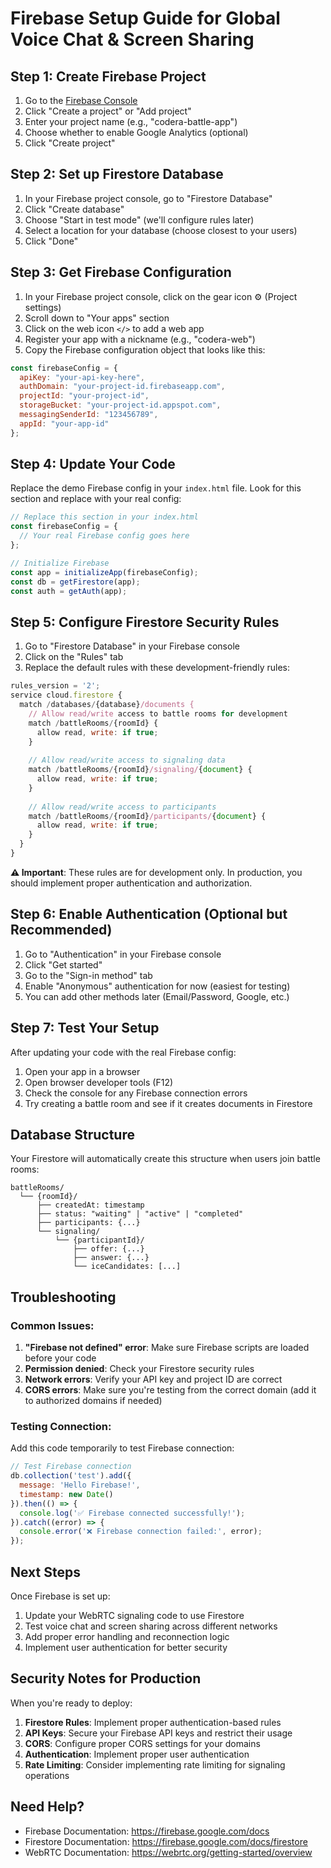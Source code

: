 # Firebase Setup Guide for Global Voice Chat & Screen Sharing

## Step 1: Create Firebase Project

1. Go to the [Firebase Console](https://console.firebase.google.com/)
2. Click "Create a project" or "Add project"
3. Enter your project name (e.g., "codera-battle-app")
4. Choose whether to enable Google Analytics (optional)
5. Click "Create project"

## Step 2: Set up Firestore Database

1. In your Firebase project console, go to "Firestore Database"
2. Click "Create database"
3. Choose "Start in test mode" (we'll configure rules later)
4. Select a location for your database (choose closest to your users)
5. Click "Done"

## Step 3: Get Firebase Configuration

1. In your Firebase project console, click on the gear icon ⚙️ (Project settings)
2. Scroll down to "Your apps" section
3. Click on the web icon `</>` to add a web app
4. Register your app with a nickname (e.g., "codera-web")
5. Copy the Firebase configuration object that looks like this:

```javascript
const firebaseConfig = {
  apiKey: "your-api-key-here",
  authDomain: "your-project-id.firebaseapp.com",
  projectId: "your-project-id",
  storageBucket: "your-project-id.appspot.com",
  messagingSenderId: "123456789",
  appId: "your-app-id"
};
```

## Step 4: Update Your Code

Replace the demo Firebase config in your `index.html` file. Look for this section and replace with your real config:

```javascript
// Replace this section in your index.html
const firebaseConfig = {
  // Your real Firebase config goes here
};

// Initialize Firebase
const app = initializeApp(firebaseConfig);
const db = getFirestore(app);
const auth = getAuth(app);
```

## Step 5: Configure Firestore Security Rules

1. Go to "Firestore Database" in your Firebase console
2. Click on the "Rules" tab
3. Replace the default rules with these development-friendly rules:

```javascript
rules_version = '2';
service cloud.firestore {
  match /databases/{database}/documents {
    // Allow read/write access to battle rooms for development
    match /battleRooms/{roomId} {
      allow read, write: if true;
    }
    
    // Allow read/write access to signaling data
    match /battleRooms/{roomId}/signaling/{document} {
      allow read, write: if true;
    }
    
    // Allow read/write access to participants
    match /battleRooms/{roomId}/participants/{document} {
      allow read, write: if true;
    }
  }
}
```

**⚠️ Important**: These rules are for development only. In production, you should implement proper authentication and authorization.

## Step 6: Enable Authentication (Optional but Recommended)

1. Go to "Authentication" in your Firebase console
2. Click "Get started"
3. Go to the "Sign-in method" tab
4. Enable "Anonymous" authentication for now (easiest for testing)
5. You can add other methods later (Email/Password, Google, etc.)

## Step 7: Test Your Setup

After updating your code with the real Firebase config:

1. Open your app in a browser
2. Open browser developer tools (F12)
3. Check the console for any Firebase connection errors
4. Try creating a battle room and see if it creates documents in Firestore

## Database Structure

Your Firestore will automatically create this structure when users join battle rooms:

```
battleRooms/
  └── {roomId}/
      ├── createdAt: timestamp
      ├── status: "waiting" | "active" | "completed"
      ├── participants: {...}
      └── signaling/
          └── {participantId}/
              ├── offer: {...}
              ├── answer: {...}
              └── iceCandidates: [...]
```

## Troubleshooting

### Common Issues:

1. **"Firebase not defined" error**: Make sure Firebase scripts are loaded before your code
2. **Permission denied**: Check your Firestore security rules
3. **Network errors**: Verify your API key and project ID are correct
4. **CORS errors**: Make sure you're testing from the correct domain (add it to authorized domains if needed)

### Testing Connection:

Add this code temporarily to test Firebase connection:

```javascript
// Test Firebase connection
db.collection('test').add({
  message: 'Hello Firebase!',
  timestamp: new Date()
}).then(() => {
  console.log('✅ Firebase connected successfully!');
}).catch((error) => {
  console.error('❌ Firebase connection failed:', error);
});
```

## Next Steps

Once Firebase is set up:
1. Update your WebRTC signaling code to use Firestore
2. Test voice chat and screen sharing across different networks
3. Add proper error handling and reconnection logic
4. Implement user authentication for better security

## Security Notes for Production

When you're ready to deploy:

1. **Firestore Rules**: Implement proper authentication-based rules
2. **API Keys**: Secure your Firebase API keys and restrict their usage
3. **CORS**: Configure proper CORS settings for your domains
4. **Authentication**: Implement proper user authentication
5. **Rate Limiting**: Consider implementing rate limiting for signaling operations

## Need Help?

- Firebase Documentation: https://firebase.google.com/docs
- Firestore Documentation: https://firebase.google.com/docs/firestore
- WebRTC Documentation: https://webrtc.org/getting-started/overview